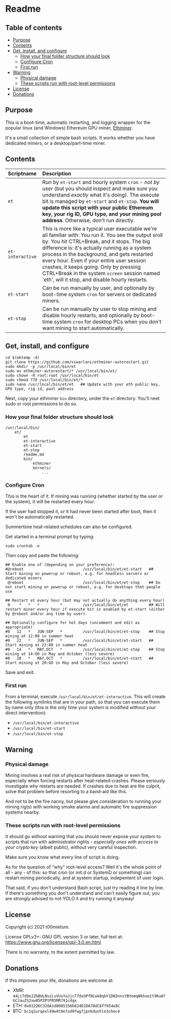 # Readme<!-- omit in toc -->

## Table of contents<!-- omit in toc -->
- [Purpose](#purpose)
- [Contents](#contents)
- [Get, install, and configure](#get-install-and-configure)
	- [How your final folder structure should look](#how-your-final-folder-structure-should-look)
	- [Configure Cron](#configure-cron)
	- [First run](#first-run)
- [Warning](#warning)
	- [Physical damage](#physical-damage)
	- [These scripts run with root-level permissions](#these-scripts-run-with-root-level-permissions)
- [License](#license)
- [Donations](#donations)

## Purpose

This is a boot-time, automatic restarting, and logging wrapper for the popular linux (and Windows) Ethereum GPU miner, [Ethminer](https://github.com/ethereum-mining/ethminer).

It's a small collection of simple bash scripts. It works whether you have dedicated miners, or a desktop/part-time miner.

## Contents

| Scriptname       | Description |
| :---             | :---        |
| `et`             | Run by `et-start` and hourly system `cron` - *not by user* (but you should inspect and make sure you understand *exactly* what it's doing). The execute bit is managed by `et-start` and `et-stop`. **You will update this script with your public Ethereum key, your rig ID, GPU type, and your mining pool address**. Otherwise, don't run directly.
| `et-interactive` | This is more like a typical user executable we're all familiar with: You run it. You see the output sroll by. You hit CTRL+Break, and it stops. The big difference is: it's actually running as a system process in the background, and gets restarted every hour. Even if your entire user session crashes, it keeps going. Only by pressing CTRL+Break in the system `screen` session named 'eth', will it stop, and disable hourly restarts.
| `et-start`       | Can be run manually by user, and optionally by boot-time system `cron` for servers or dedicated miners.
| `et-stop`        | Can be run manually by user to stop mining and disable hourly restarts, and optionally by boot-time system `cron` for desktop PCs when you don't want mining to start automatically.

## Get, install, and configure

```
cd $(mktemp -d)
git clone https://github.com/viwarlani/ethminer-autorestart.git
sudo mkdir -p /usr/local/bin/et
sudo mv ethminer-autorestart/* /usr/local/bin/et/
sudo chown -R root:root /usr/local/bin/et
sudo chmod 770 /usr/local/bin/et/*
sudo nano /usr/local/bin/et/et   ## Update with your eth public key, GPU type, rig id, pool address
```

Next, copy your ethminer `bin` directory, under the `et` directory. You'll neet sudo or root permissions to do so.

### How your final folder structure should look

```
/usr/local/bin/
	et/
		et
		et-interactive
		et-start
		et-stop
		readme.md
		bin/
			ethminer
			kernels/
				...
```

### Configure Cron

This is the heart of it. If mining was running (whether started by the user or the system), it will be restarted every hour.

If the user had stopped it, or it had never been started after boot, then it won't be automatically restarted.

Summertime heat-related schedules can also be configured.

Get started in a terminal prompt by typing:

`sudo crontab -e`

Then copy and paste the following:

```
## Enable one of (depending on your preference):
#@reboot                          /usr/local/bin/et/et-start   ## Start mining on powerup or reboot, e.g. for headless servers or dedicated miners
 @reboot                          /usr/local/bin/et/et-stop    ## Do not start mining on powerup or reboot, e.g. for desktops that people use

## Restart et every hour (but may not actually do anything every hour)
 0    *   *   *         *         /usr/local/bin/et/et         ## Will restart miner every hour if execute bit is enabled by et-start (either by @reboot and/or any time by user).

## Optionally configure for hot days (uncomment and edit as appropriate)
#0   12   *   JUN-SEP   *         /usr/local/bin/et/et-stop    ## Stop  mining at 12:00 in summer heat
#0   22   *   JUN-SEP   *         /usr/local/bin/et/et-start   ## Start mining at 22:00 in summer heat
#0   14   *   MAY,OCT   *         /usr/local/bin/et/et-stop    ## Stop  mining at 14:OO in May and October (less severe)
#0   20   *   MAY,OCT   *         /usr/local/bin/et/et-start   ## Start mining at 20:OO in May and October (less severe)
```

Save and exit.

### First run

From a terminal, execute `/usr/local/bin/et/et-interactive`. This will create the following symlinks that are in your path, so that you can execute them by name only (this is the only time your system is modified without your direct intervention):

* `/usr/local/bin/et-interactive`
* `/usr/local/bin/et-start`
* `/usr/local/bin/et-stop`

## Warning

### Physical damage

Mining involves a real risk of physical hardware damage or even fire, especially when forcing restarts after heat-related crashes. Please seriously investigate why restarts are needed. If crashes due to heat are the culprit, solve that problem before resorting to a band-aid like this.

And not to be the fire nanny, but please give consideration to running your mining rig(s) with working smoke alarms and automatic fire suppression systems nearby.

### These scripts run with root-level permissions

It should go without warning that you should never expose your system to scripts that run with administrator rights - *especially ones with access to your crypto key* (albeit public), without very careful inspection.

Make sure you know what every line of script is doing.

As for the question of "why" root-level access? Well it's the whole point of all - any - of this: so that cron (or init.d or SystemD or something) can restart mining periodically, and at system startup, indepentent of user login.

That said, if you don't understand Bash script, just try reading it line by line. If there's something you don't understand and can't easily figure out, you are strongly advised to not YOLO it and try running it anyway!

## License

Copyright (c) 2021 t00mietum.

License GPLv3+: GNU GPL version 3 or later, full text at:
    https://www.gnu.org/licenses/gpl-3.0.en.html

There is no warranty, to the extent permitted by law.

## Donations

If this improves your life, donations are welcome at:

* XMR: `44LiTd9eJZbBULNvzLsVUxYaJjcT7dxUPfBCwk8qbY1DN3nnsYBYomqWkhoe1t9RuAfGCJauZS2xw85PZPtPR5MR791cdqx`
* ETH: `0x01226C328A1d8085156b624D1DA78dC8ff954e8C`
* BTC: `bc1q2urqexl49w4t9e7xd9fwg7jpnkdunhle3chec4`
